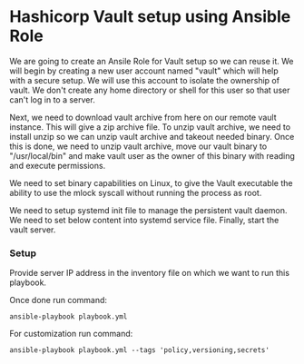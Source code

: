 # Hashicorp Vault setup using Ansible Role

We are going to create an Ansile Role for Vault setup so we can reuse it. We will begin by creating a new user account named "vault" which will help with a secure setup. We will use this account to isolate the ownership of vault. We don't create any home directory or shell for this user so that user can't log in to a server.

Next, we need to download vault archive from here on our remote vault instance. This will give a zip archive file. To unzip vault archive, we need to install unzip so we can unzip vault archive and takeout needed binary. Once this is done, we need to unzip vault archive, move our vault binary to "/usr/local/bin" and make vault user as the owner of this binary with reading and execute permissions.

We need to set binary capabilities on Linux, to give the Vault executable the ability to use the mlock syscall without running the process as root.

We need to setup systemd init file to manage the persistent vault daemon. We need to set below content into systemd service file. Finally, start the vault server.

### Setup

Provide server IP address in the inventory file on which we want to run this playbook. 

Once done run command:
```
ansible-playbook playbook.yml
```

For customization run command:
```
ansible-playbook playbook.yml --tags 'policy,versioning,secrets'
```